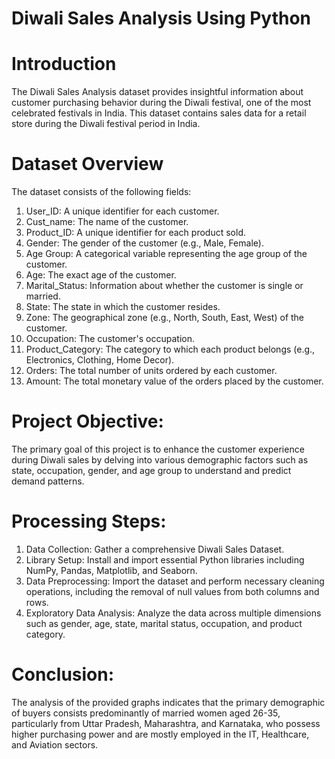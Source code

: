 # Diwali Sales Analysis Using Python

# Introduction
The Diwali Sales Analysis dataset provides insightful information about customer purchasing behavior during the Diwali festival, one of the most celebrated festivals in India. This dataset contains sales data for a retail store during the Diwali festival period in India.

# Dataset Overview
The dataset consists of the following fields:
1. User_ID: A unique identifier for each customer.
2. Cust_name: The name of the customer.
3. Product_ID: A unique identifier for each product sold.
4. Gender: The gender of the customer (e.g., Male, Female).
5. Age Group: A categorical variable representing the age group of the customer.
6. Age: The exact age of the customer.
7. Marital_Status: Information about whether the customer is single or married.
8. State: The state in which the customer resides.
9. Zone: The geographical zone (e.g., North, South, East, West) of the customer.
10. Occupation: The customer's occupation.
11. Product_Category: The category to which each product belongs (e.g., Electronics, Clothing, Home Decor).
12. Orders: The total number of units ordered by each customer.
13. Amount: The total monetary value of the orders placed by the customer.
    
# Project Objective:
The primary goal of this project is to enhance the customer experience during Diwali sales by delving into various demographic factors such as state, occupation, gender, and age group to understand and predict demand patterns.

# Processing Steps:
1. Data Collection: Gather a comprehensive Diwali Sales Dataset.
2. Library Setup: Install and import essential Python libraries including NumPy, Pandas, Matplotlib, and Seaborn.
3. Data Preprocessing: Import the dataset and perform necessary cleaning operations, including the removal of null values from both columns and rows.
4. Exploratory Data Analysis: Analyze the data across multiple dimensions such as gender, age, state, marital status, occupation, and product category.

# Conclusion:
The analysis of the provided graphs indicates that the primary demographic of buyers consists predominantly of married women aged 26-35, particularly from Uttar Pradesh, Maharashtra, and Karnataka, who possess higher purchasing power and are mostly employed in the IT, Healthcare, and Aviation sectors.

